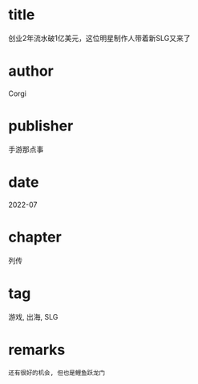 # title
创业2年流水破1亿美元，这位明星制作人带着新SLG又来了

# author
Corgi

# publisher
手游那点事

# date
2022-07

# chapter
列传

# tag
游戏, 出海, SLG

# remarks
`还有很好的机会, 但也是鲤鱼跃龙门`
